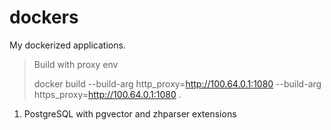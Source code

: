 # dockers

My dockerized applications.

> Build with proxy env
>
> docker build --build-arg http_proxy=http://100.64.0.1:1080 --build-arg https_proxy=http://100.64.0.1:1080 .
> 

1. PostgreSQL with pgvector and zhparser extensions
